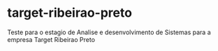 # target-ribeirao-preto
Teste para o estagio de Analise e desenvolvimento de Sistemas para a empresa Target Ribeirao Preto
